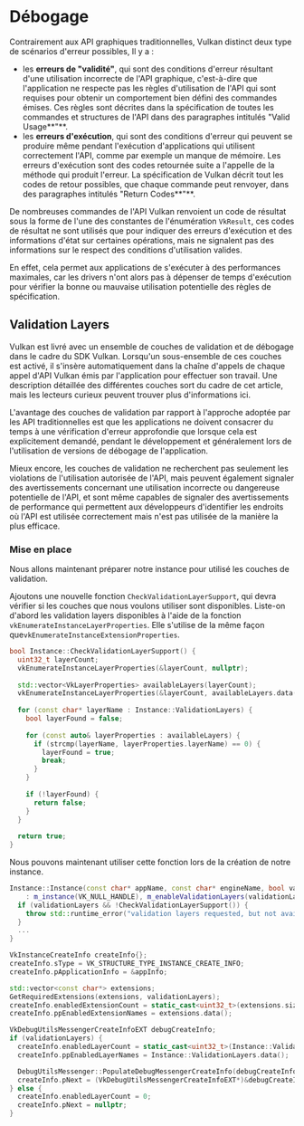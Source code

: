 # Débogage

Contrairement aux API graphiques traditionnelles, Vulkan distinct deux type de scénarios d'erreur possibles, Il y a :

* les **erreurs de "validité"**, qui sont des conditions d'erreur résultant d'une utilisation incorrecte de l'API graphique, c'est-à-dire que l'application ne respecte pas les règles d'utilisation de l'API qui sont requises pour obtenir un comportement bien défini des commandes émises. Ces règles sont décrites dans la spécification de toutes les commandes et structures de l'API dans des paragraphes intitulés "Valid Usage**"**.
* les **erreurs d'exécution**, qui sont des conditions d'erreur qui peuvent se produire même pendant l'exécution d'applications qui utilisent correctement l'API, comme par exemple un manque de mémoire. Les erreurs d'exécution sont des codes retournée suite a l'appelle de la méthode qui produit l'erreur. La spécification de Vulkan décrit tout les codes de retour possibles, que chaque commande peut renvoyer, dans des paragraphes intitulés "Return Codes**"**.

De nombreuses commandes de l'API Vulkan renvoient un code de résultat sous la forme de l'une des constantes de l'énumération `VkResult`, ces codes de résultat ne sont utilisés que pour indiquer des erreurs d'exécution et des informations d'état sur certaines opérations, mais ne signalent pas des informations sur le respect des conditions d'utilisation valides. 

En effet, cela permet aux applications de s'exécuter à des performances maximales, car les drivers n'ont alors pas à dépenser de temps d'exécution pour vérifier la bonne ou mauvaise utilisation potentielle des règles de spécification.

## Validation Layers

Vulkan est livré avec un ensemble de couches de validation et de débogage dans le cadre du SDK Vulkan. Lorsqu'un sous-ensemble de ces couches est activé, il s'insère automatiquement dans la chaîne d'appels de chaque appel d'API Vulkan émis par l'application pour effectuer son travail. Une description détaillée des différentes couches sort du cadre de cet article, mais les lecteurs curieux peuvent trouver plus d'informations ici.

L'avantage des couches de validation par rapport à l'approche adoptée par les API traditionnelles est que les applications ne doivent consacrer du temps à une vérification d'erreur approfondie que lorsque cela est explicitement demandé, pendant le développement et généralement lors de l'utilisation de versions de débogage de l'application.

Mieux encore, les couches de validation ne recherchent pas seulement les violations de l'utilisation autorisée de l'API, mais peuvent également signaler des avertissements concernant une utilisation incorrecte ou dangereuse potentielle de l'API, et sont même capables de signaler des avertissements de performance qui permettent aux développeurs d'identifier les endroits où l'API est utilisée correctement mais n'est pas utilisée de la manière la plus efficace.

### Mise en place

Nous allons maintenant préparer notre instance pour utilisé les couches de validation. 

Ajoutons une nouvelle fonction `CheckValidationLayerSupport`, qui devra vérifier si les couches que nous voulons utiliser sont disponibles. Liste-on d'abord les validation layers disponibles à l'aide de la fonction `vkEnumerateInstanceLayerProperties`. Elle s'utilise de la même façon que`vkEnumerateInstanceExtensionProperties`.

```cpp
bool Instance::CheckValidationLayerSupport() {
  uint32_t layerCount;
  vkEnumerateInstanceLayerProperties(&layerCount, nullptr);
  
  std::vector<VkLayerProperties> availableLayers(layerCount);
  vkEnumerateInstanceLayerProperties(&layerCount, availableLayers.data());
  
  for (const char* layerName : Instance::ValidationLayers) {
    bool layerFound = false;
    
    for (const auto& layerProperties : availableLayers) {
      if (strcmp(layerName, layerProperties.layerName) == 0) {
        layerFound = true;
        break;
      }
    }
    
    if (!layerFound) {
      return false;
    }
  }
  
  return true;
}
```

 Nous pouvons maintenant utiliser cette fonction lors de la création de notre instance.

```cpp
Instance::Instance(const char* appName, const char* engineName, bool validationLayers)
    : m_instance(VK_NULL_HANDLE), m_enableValidationLayers(validationLayers) {
  if (validationLayers && !CheckValidationLayerSupport()) {
    throw std::runtime_error("validation layers requested, but not available!");
  }
  ...
}
```

```cpp
VkInstanceCreateInfo createInfo{};
createInfo.sType = VK_STRUCTURE_TYPE_INSTANCE_CREATE_INFO;
createInfo.pApplicationInfo = &appInfo;

std::vector<const char*> extensions;
GetRequiredExtensions(extensions, validationLayers);
createInfo.enabledExtensionCount = static_cast<uint32_t>(extensions.size());
createInfo.ppEnabledExtensionNames = extensions.data();

VkDebugUtilsMessengerCreateInfoEXT debugCreateInfo;
if (validationLayers) {
  createInfo.enabledLayerCount = static_cast<uint32_t>(Instance::ValidationLayers.size());
  createInfo.ppEnabledLayerNames = Instance::ValidationLayers.data();

  DebugUtilsMessenger::PopulateDebugMessengerCreateInfo(debugCreateInfo);
  createInfo.pNext = (VkDebugUtilsMessengerCreateInfoEXT*)&debugCreateInfo;
} else {
  createInfo.enabledLayerCount = 0;
  createInfo.pNext = nullptr;
}
```


